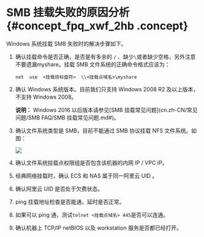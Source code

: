 # SMB 挂载失败的原因分析 {#concept_fpq_xwf_2hb .concept}

Windows 系统挂载 SMB 失败时的解决步骤如下。

1.  确认挂载命令是否正确，是否是有多余的 `/` 、缺少`\`或者缺少空格，另外注意不要遗漏myshare。挂载 SMB 文件系统的正确命令格式应该为：

    ```
    net  use  <挂载目标盘符>  \\<挂载点域名>\myshare
    ```

2.  确认 Windows 系统版本。目前我们只支持 Windows 2008 R2 及以上版本， 不支持 Windows 2008。

    **说明：** Windows 2016 以后版本请参见[SMB 挂载常见问题](cn.zh-CN/常见问题/SMB FAQ/SMB 挂载常见问题.md#)。

3.  确认文件系统类型是 SMB，目前不能通过 SMB 协议挂载 NFS 文件系统。如图：

    ![](http://static-aliyun-doc.oss-cn-hangzhou.aliyuncs.com/assets/img/149028/155486034441401_zh-CN.png)

4.  确认文件系统挂载点权限组是否包含该机器的内网 IP / VPC IP。
5.  经典网络挂载时，确认 ECS 和 NAS 属于同一阿里云 UID 。
6.  确认阿里云 UID 是否处于欠费状态。
7.  ping 挂载地址检查是否能通，延时是否正常。
8.  如果可以 ping 通，测试`telnet <挂载点域名> 445`是否可以连通。
9.  确认机器上 TCP/IP netBIOS 以及 workstation 服务是否都已经打开。


